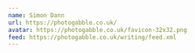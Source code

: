 ```yaml
---
name: Simon Dann
url: https://photogabble.co.uk/
avatar: https://photogabble.co.uk/favicon-32x32.png
feed: https://photogabble.co.uk/writing/feed.xml
---
```

